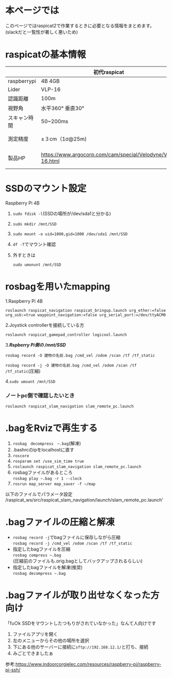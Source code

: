 # 本ページでは
このページではraspicat2で作業するときに必要となる情報をまとめます。(slackだと一覧性が著しく悪いため)

# raspicatの基本情報

|  |初代raspicat|2代目raspicat|
|---| ------------- | ------------- |
|raspberrypi|4B 4GB|4B 4GB |
|Lider|VLP-16|UTM-30LX|
|認識距離|100m|30m(最大は60m)|
|視野角|水平360° 垂直30°|270°|
|スキャン時間|50~200ms|25ms|
|測定精度|±３cm（1σ@25m)|0.1～10m：±30mm 10～30m：±50mm|
|製品HP|https://www.argocorp.com/cam/special/Velodyne/VLP-16.html|https://www.hokuyo-aut.co.jp/search/single.php?serial=21|

# SSDのマウント設定
   Raspberry Pi 4B
1.    `sudo fdisk -l`(SSDの場所が/dev/sda1と分かる)
2. `sudo mkdir /mnt/SSD`
3. `sudo mount -o uid=1000,gid=1000 /dev/sda1 /mnt/SSD`
4. `df -T`でマウント確認
5. 外すときは
   
   `sudo umonunt /mnt/SSD`

# rosbagを用いたmapping
1.Raspberry Pi 4B 

    roslaunch raspicat_navigation raspicat_bringup.launch urg_ether:=false urg_usb:=true waypoint_navigation:=false urg_serial_port:=/dev/ttyACM0 

2.Joystick controllerを接続している方   

    roslaunch raspicat_gamepad_controller logicool.launch

3.***Rspberry Pi側の /mnt/SSD***   

    rosbag record -O 建物の名前.bag /cmd_vel /odom /scan /tf /tf_static

   `rosbag record -j -O 建物の名前.bag /cmd_vel /odom /scan /tf /tf_static`(圧縮)

   
4.`sudo umount /mnt/SSD`


### ノートpc側で確認したいとき


`roslaunch raspicat_slam_navigation slam_remote_pc.launch`


# .bagをRvizで再生する
1.  `rosbag　decompress　~.bag`(解凍)
2.  .bashrcのipをlocalhostに直す
3.  `roscore`
4.  `rosparam set /use_sim_time true`
5.  `roslaunch raspicat_slam_navigation slam_remote_pc.launch`
6.  rosbagファイルがあるところ   
    `rosbag play ~.bag -r 1 --clock`   
1. `rosrun map_server map_saver -f ~/map`

以下のファイルでパラメータ設定   
/raspicat_ws/src/raspicat_slam_navigation/launch/slam_remote_pc.launch'

# .bagファイルの圧縮と解凍
* `rosbag record -j`でbagファイルに保存しながら圧縮   
`rosbag record -j /cmd_vel /odom /scan /tf /tf_static`   
* 指定したbagファイルを圧縮   
`rosbag compress ~.bag`   
(圧縮前のファイルも.orig.bagとしてバックアップされるらしい)   
* 指定したbagファイルを解凍(推奨)   
`rosbag decompress ~.bag`   

# .bagファイルが取り出せなくなった方向け

「fu○k SSDをマウントしたつもりがされていなかった」なんて人向けです

1. ファイルアプリを開く
2. 左のメニューからその他の場所を選択
3. 下にある他のサーバーに接続に``sftp://192.168.12.1/``と打ち、接続
4. みごとできましたぁ

参考:https://www.indoorcorgielec.com/resources/raspberry-pi/raspberry-pi-ssh/







